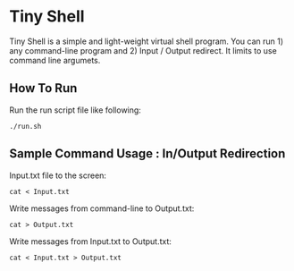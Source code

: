 Tiny Shell
==========

Tiny Shell is a simple and light-weight virtual shell program. You can run 1) any command-line program and 2) Input / Output redirect. It limits to use command line argumets. 

How To Run
----------
Run the run script file like following:

    ./run.sh
  
Sample Command Usage : In/Output Redirection 
--------------------------------------------
Input.txt file to the screen:

    cat < Input.txt

Write messages from command-line to Output.txt:

    cat > Output.txt

Write messages from Input.txt to Output.txt:

    cat < Input.txt > Output.txt
